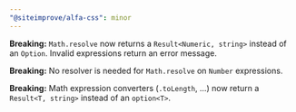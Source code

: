 ```yaml
---
"@siteimprove/alfa-css": minor
---
```


**Breaking:** `Math.resolve` now returns a `Result<Numeric, string>` instead of an `Option`.
Invalid expressions return an error message.

**Breaking:** No resolver is needed for `Math.resolve` on `Number` expressions.

**Breaking:** Math expression converters (`.toLength`, …) now return a `Result<T, string>` instead of an `option<T>`.
